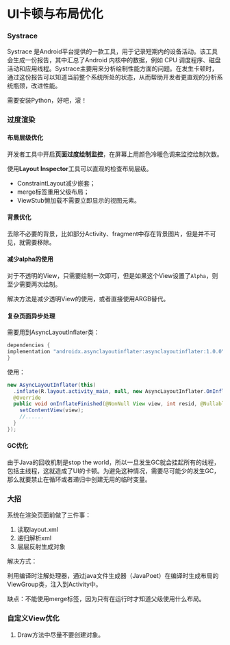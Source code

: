 # UI卡顿与布局优化


<!--more-->

### Systrace

Systrace 是Android平台提供的一款工具，用于记录短期内的设备活动。该工具会生成一份报告，其中汇总了Android 内核中的数据，例如 CPU 调度程序、磁盘活动和应用线程。Systrace主要用来分析绘制性能方面的问题。在发生卡顿时，通过这份报告可以知道当前整个系统所处的状态，从而帮助开发者更直观的分析系统瓶颈，改进性能。

需要安装Python，好吧，滚！

### 过度渲染

#### 布局层级优化

开发者工具中开启**页面过度绘制监控**，在屏幕上用颜色冷暖色调来监控绘制次数。

使用**Layout Inspector**工具可以直观的检查布局层级。

- ConstraintLayout减少嵌套；
- merge标签重用父级布局；
- ViewStub懒加载不需要立即显示的视图元素。

#### 背景优化

去除不必要的背景，比如部分Activity、fragment中存在背景图片，但是并不可见，就需要移除。

#### 减少alpha的使用

对于不透明的View，只需要绘制一次即可，但是如果这个View设置了`Alpha`，则至少需要两次绘制。

解决方法是减少透明View的使用，或者直接使用ARGB替代。

#### 复杂页面异步处理

需要用到AsyncLayoutInflater类：

```groovy
dependencies {
implementation "androidx.asynclayoutinflater:asynclayoutinflater:1.0.0"
}
```

使用：

```java
new AsyncLayoutInflater(this)
  .inflate(R.layout.activity_main, null, new AsyncLayoutInflater.OnInflateFinishedListener() {
  @Override
  public void onInflateFinished(@NonNull View view, int resid, @Nullable ViewGroup parent) {
    setContentView(view);
    //......
  }
});

```

#### GC优化

由于Java的回收机制是stop the world，所以一旦发生GC就会挂起所有的线程，包括主线程，这就造成了UI的卡顿。为避免这种情况，需要尽可能少的发生GC，那么就要禁止在循环或者递归中创建无用的临时变量。

### 大招

系统在渲染页面前做了三件事：

1. 读取layout.xml
2. 递归解析xml
3. 层层反射生成对象

解决方式：

利用编译时注解处理器，通过java文件生成器（JavaPoet）在编译时生成布局的ViewGroup类，注入到Activity中。

缺点：不能使用merge标签，因为只有在运行时才知道父级使用什么布局。

### 自定义View优化

1. Draw方法中尽量不要创建对象。



